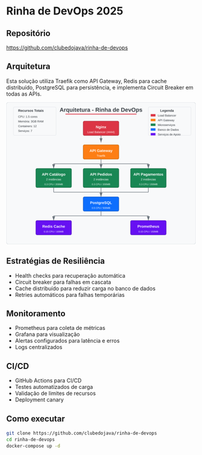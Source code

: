 # Rinha de DevOps 2025

## Repositório
https://github.com/clubedojava/rinha-de-devops

## Arquitetura
Esta solução utiliza Traefik como API Gateway, Redis para cache distribuído,
PostgreSQL para persistência, e implementa Circuit Breaker em todas as APIs.

![Diagrama da Arquitetura](https://github.com/ClubeDoJava/rinha-de-devops/blob/main/diagrama.svg)

## Estratégias de Resiliência
- Health checks para recuperação automática
- Circuit breaker para falhas em cascata
- Cache distribuído para reduzir carga no banco de dados
- Retries automáticos para falhas temporárias

## Monitoramento
- Prometheus para coleta de métricas
- Grafana para visualização
- Alertas configurados para latência e erros
- Logs centralizados

## CI/CD
- GitHub Actions para CI/CD
- Testes automatizados de carga
- Validação de limites de recursos
- Deployment canary

## Como executar
```bash
git clone https://github.com/clubedojava/rinha-de-devops
cd rinha-de-devops
docker-compose up -d
